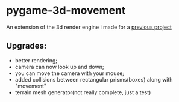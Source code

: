 # pygame-3d-movement
An extension of the 3d render engine i made for a [previous project](https://github.com/diamondTheRat/donut.py)

## Upgrades:
- better rendering;
- camera can now look up and down;
- you can move the camera with your mouse;
- added collisions between rectangular prisms(boxes) along with "movement"
- terrain mesh generator(not really complete, just a test)

